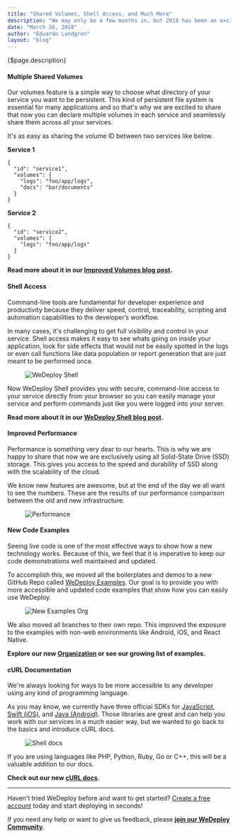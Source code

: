 ```yaml
---
title: "Shared Volumes, Shell Access, and Much More"
description: "We may only be a few months in, but 2018 has been an exciting year for us here at WeDeploy. There are many features we've been working on and today we finally get to share them all with you."
date: "March 26, 2018"
author: "Eduardo Lundgren"
layout: "blog"
---
```


<article>

{$page.description}

#### Multiple Shared Volumes

Our volumes feature is a simple way to choose what directory of your service you want to be persistent. This kind of persistent file system is essential for many applications and so that's why we are excited to share that now you can declare multiple volumes in each service and seamlessly share them across all your services.

It's as easy as sharing the volume ID between two services like below.

**Service 1**

```application/json
{
  "id": "service1",
  "volumes": {
    "logs": "foo/app/logs",
    "docs": "bar/documents"
  }
}
```

**Service 2**

```application/json
{
  "id": "service2",
  "volumes": {
    "logs": "foo/app/logs"
  }
}
```

**Read more about it in our [Improved Volumes blog post](/blog/big-improvements-to-volumes/).**

#### Shell Access

Command-line tools are fundamental for developer experience and productivity because they deliver speed, control, traceability, scripting and automation capabilities to the developer’s workflow.

In many cases, it's challenging to get full visibility and control in your service. Shell access makes it easy to see whats going on inside your application, look for side effects that would not be easily spotted in the logs or even call functions like data population or report generation that are just meant to be performed once.

<figure>
  <img src="/images/blog/post-25--0.gif" alt="WeDeploy Shell" />
</figure>

Now WeDeploy Shell provides you with secure, command-line access to your service directly from your browser so you can easily manage your service and perform commands just like you were logged into your server.

**Read more about it in our [WeDeploy Shell blog post](/blog/introducing-wedeploy-shell/).**

#### Improved Performance

Performance is something very dear to our hearts. This is why we are happy to share that now we are exclusively using all Solid-State Drive (SSD) storage. This gives you access to the speed and durability of SSD along with the scalability of the cloud.

We know new features are awesome, but at the end of the day we all want to see the numbers. These are the results of our performance comparison between the old and new infrastructure.

<figure>
  <img src="/images/blog/post-26--1.png" alt="Performance" />
</figure>

#### New Code Examples

Seeing live code is one of the most effective ways to show how a new technology works. Because of this, we feel that it is imperative to keep our code demonstrations well maintained and updated.

To accomplish this, we moved all the boilerplates and demos to a new GitHub Repo called [WeDeploy Examples](https://github.com/wedeploy-examples). Our goal is to provide you with more accessible and updated code examples that show how you can easily use WeDeploy.

<figure>
  <img src="/images/blog/post-26--0.png" alt="New Examples Org" />
</figure>

We also moved all branches to their own repo. This improved the exposure to the examples with non-web environments like Android, iOS, and React Native.

**Explore our new [Organization](https://github.com/wedeploy-examples) or see our growing list of examples.**

#### cURL Documentation

We're always looking for ways to be more accessible to any developer using any kind of programming language.

As you may know, we currently have three official SDKs for [JavaScript](/docs/intro/api-clients/#2), [Swift (iOS)](/docs/intro/api-clients/#3), and [Java (Android)](/docs/intro/api-clients/#4). Those libraries are great and can help you work with our services in a much easier way, but we wanted to go back to the basics and introduce cURL docs.

<figure>
  <img src="/images/blog/post-22--1.gif" alt="Shell docs" />
</figure>

If you are using languages like PHP, Python, Ruby, Go or C++, this will be a valuable addition to our docs.

**Check out our new [cURL docs](/docs/).**

---

Haven't tried WeDeploy before and want to get started? [Create a free account](https://console.wedeploy.com/signup) today and start deploying in seconds!

If you need any help or want to give us feedback, please **[join our WeDeploy Community](https://chat.wedeploy.com)**.

</article>
